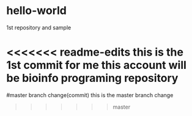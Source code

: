 # hello-world
1st repository and sample

<<<<<<< readme-edits
this is the 1st commit for me 
this account will be bioinfo programing repository
=======
#master branch change(commit)
this is the master branch change
>>>>>>> master
